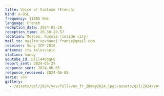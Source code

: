 ```yaml
---
title: Voice of Vietnam (French)
kind: e-QSL
frequency: 11885 kHz
language: French
reception_date: 2024-05-28
reception_time: 20.30-20.57
location: Moscow, Russia (inside city)
mail_to: mailto:vovhanoi.france@gmail.com
receiver: Sony ICF-2010
antenna: its telescopic
station: hanoy
youtube_id: Dlil440bgFQ
report_sent: 2024-05-29
responce_sent: 2024-06-05
responce_received: 2024-06-05
serie: vov
gallery:
  - /assets/qsl/2024/vov/full/vov_fr_28may2024.jpg:/assets/qsl/2024/vov/small/vov_fr_28may2024.jpg
---
```

